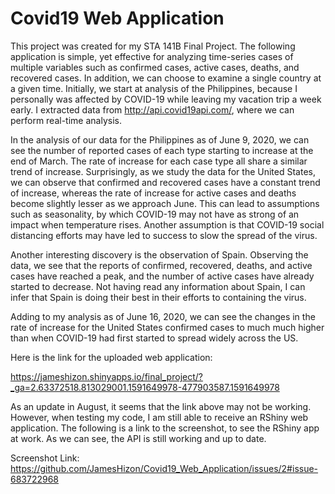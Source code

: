 # Covid19 Web Application
This project was created for my STA 141B Final Project. The following application is simple, yet effective for analyzing time-series cases of multiple variables such as confirmed cases, active cases, deaths, and recovered cases. In addition, we can choose to examine a single country at a given time. Initially, we start at analysis of the Philippines, because I personally was affected by COVID-19 while leaving my vacation trip a week early. I extracted data from http://api.covid19api.com/, where we can perform real-time analysis.

In the analysis of our data for the Philippines as of June 9, 2020, we can see the number of reported cases of each type starting to increase at the end of March. The rate of increase for each case type all share a similar trend of increase. Surprisingly, as we study the data for the United States, we can observe that confirmed and recovered cases have a constant trend of increase, whereas the rate of increase for active cases and deaths become slightly lesser as we approach June. This can lead to assumptions such as seasonality, by which COVID-19 may not have as strong of an impact when temperature rises. Another assumption is that COVID-19 social distancing efforts may have led to success to slow the spread of the virus.

Another interesting discovery is the observation of Spain. Observing the data, we see that the reports of confirmed, recovered, deaths, and active cases have reached a peak, and the number of active cases have already started to decrease. Not having read any information about Spain, I can infer that Spain is doing their best in their efforts to containing the virus.

Adding to my analysis as of June 16, 2020, we can see the changes in the rate of increase for the United States confirmed cases to much much higher than when COVID-19 had first started to spread widely across the US.

Here is the link for the uploaded web application:

https://jameshizon.shinyapps.io/final_project/?_ga=2.63372518.813029001.1591649978-477903587.1591649978

As an update in August, it seems that the link above may not be working. However, when testing my code, I am still able to receive an RShiny web application. The following is a link to the screenshot, to see the RShiny app at work. As we can see, the API is still working and up to date.

Screenshot Link:
https://github.com/JamesHizon/Covid19_Web_Application/issues/2#issue-683722968
